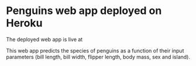 # Penguins web app deployed on Heroku

The deployed web app is live at 

This web app predicts the species of penguins as a function of their input parameters (bill length, bill width, flipper length, body mass, sex and island).


